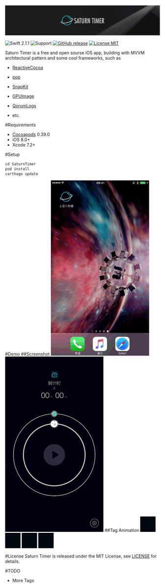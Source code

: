 
![](https://raw.githubusercontent.com/ninewine/ninewine.github.io/master/assets/saturntimer/image/saturntimer-banner.jpg)

![Swift 2.1.1](https://img.shields.io/badge/Swift-2.1.1-orange.svg) 
![Support](https://img.shields.io/badge/platform-iOS%208.0%2B-ff69b4.svg)
[![GitHub release](https://img.shields.io/github/release/ninewine/SaturnTimer.svg)](https://github.com/ninewine/SaturnTimer/releases)
[![License MIT](https://img.shields.io/badge/license-MIT-green.svg?style=flat)](https://github.com/ninewine/SaturnTimer/blob/master/LICENSE)

Saturn Timer is a free and open sourse iOS app, building with MVVM architectural pattern and some cool frameworks, such as 

- [ReactiveCocoa](https://github.com/ReactiveCocoa/ReactiveCocoa)

- [pop](https://github.com/facebook/pop)

- [SnapKit](https://github.com/SnapKit/SnapKit)

- [GPUImage](https://github.com/BradLarson/GPUImage)

- [QorumLogs](https://github.com/goktugyil/QorumLogs)

- etc.

#Requirements
- [Cocoapods](https://github.com/CocoaPods/CocoaPods) 0.39.0
- iOS 8.0+ 
- Xcode 7.2+


#Setup
``` 
cd SaturnTimer
pod install
carthage update

```

#Demo
##Screenshot
![](https://raw.githubusercontent.com/ninewine/ninewine.github.io/master/assets/saturntimer/image/saturntimer1.gif)  ![](https://raw.githubusercontent.com/ninewine/ninewine.github.io/master/assets/saturntimer/image/saturntimer2.gif)
##Tag Animation
![image](https://raw.githubusercontent.com/ninewine/ninewine.github.io/master/assets/saturntimer/image/tag-saturn.gif)  ![image](https://raw.githubusercontent.com/ninewine/ninewine.github.io/master/assets/saturntimer/image/tag-sandglass.gif)  ![image](https://raw.githubusercontent.com/ninewine/ninewine.github.io/master/assets/saturntimer/image/tag-tv.gif)  ![image](https://raw.githubusercontent.com/ninewine/ninewine.github.io/master/assets/saturntimer/image/tag-plate.gif)

#License
Saturn Timer is released under the MIT License, see [LICENSE](https://github.com/ninewine/SaturnTimer/blob/master/LICENSE) for details.

#TODO
- More Tags


